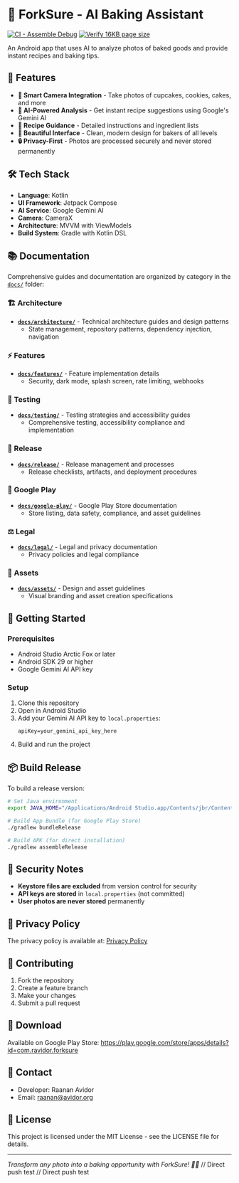 # 🍴 ForkSure - AI Baking Assistant

[![CI - Assemble Debug](https://github.com/ravidorr/ForkSure/actions/workflows/ci-build.yml/badge.svg?branch=main)](https://github.com/ravidorr/ForkSure/actions/workflows/ci-build.yml)
[![Verify 16KB page size](https://github.com/ravidorr/ForkSure/actions/workflows/verify-16kb.yml/badge.svg?branch=main)](https://github.com/ravidorr/ForkSure/actions/workflows/verify-16kb.yml)

An Android app that uses AI to analyze photos of baked goods and provide instant recipes and baking tips.

## 📱 Features

- **📸 Smart Camera Integration** - Take photos of cupcakes, cookies, cakes, and more
- **🤖 AI-Powered Analysis** - Get instant recipe suggestions using Google's Gemini AI
- **🧁 Recipe Guidance** - Detailed instructions and ingredient lists
- **🎨 Beautiful Interface** - Clean, modern design for bakers of all levels
- **🔒 Privacy-First** - Photos are processed securely and never stored permanently

## 🛠️ Tech Stack

- **Language**: Kotlin
- **UI Framework**: Jetpack Compose
- **AI Service**: Google Gemini AI
- **Camera**: CameraX
- **Architecture**: MVVM with ViewModels
- **Build System**: Gradle with Kotlin DSL

## 📚 Documentation

Comprehensive guides and documentation are organized by category in the [`docs/`](docs/) folder:

### 🏗️ Architecture
- **[`docs/architecture/`](docs/architecture/)** - Technical architecture guides and design patterns
  - State management, repository patterns, dependency injection, navigation

### ⚡ Features  
- **[`docs/features/`](docs/features/)** - Feature implementation details
  - Security, dark mode, splash screen, rate limiting, webhooks

### 🧪 Testing
- **[`docs/testing/`](docs/testing/)** - Testing strategies and accessibility guides
  - Comprehensive testing, accessibility compliance and implementation

### 🚀 Release
- **[`docs/release/`](docs/release/)** - Release management and processes
  - Release checklists, artifacts, and deployment procedures

### 🏪 Google Play
- **[`docs/google-play/`](docs/google-play/)** - Google Play Store documentation
  - Store listing, data safety, compliance, and asset guidelines

### ⚖️ Legal
- **[`docs/legal/`](docs/legal/)** - Legal and privacy documentation  
  - Privacy policies and legal compliance

### 🎨 Assets
- **[`docs/assets/`](docs/assets/)** - Design and asset guidelines
  - Visual branding and asset creation specifications

## 🚀 Getting Started

### Prerequisites
- Android Studio Arctic Fox or later
- Android SDK 29 or higher
- Google Gemini AI API key

### Setup
1. Clone this repository
2. Open in Android Studio
3. Add your Gemini AI API key to `local.properties`:
   ```
   apiKey=your_gemini_api_key_here
   ```
4. Build and run the project

## 📦 Build Release

To build a release version:

```bash
# Set Java environment
export JAVA_HOME="/Applications/Android Studio.app/Contents/jbr/Contents/Home"

# Build App Bundle (for Google Play Store)
./gradlew bundleRelease

# Build APK (for direct installation)
./gradlew assembleRelease
```

## 🔐 Security Notes

- **Keystore files are excluded** from version control for security
- **API keys are stored** in `local.properties` (not committed)
- **User photos are never stored** permanently

## 📄 Privacy Policy

The privacy policy is available at: [Privacy Policy](https://ravidor.github.io/ForkSure/)

## 🤝 Contributing

1. Fork the repository
2. Create a feature branch
3. Make your changes
4. Submit a pull request

## 📱 Download

Available on Google Play Store: https://play.google.com/store/apps/details?id=com.ravidor.forksure

## 📧 Contact

- Developer: Raanan Avidor
- Email: raanan@avidor.org

## 📄 License

This project is licensed under the MIT License - see the LICENSE file for details.

---

*Transform any photo into a baking opportunity with ForkSure! 🧁✨*
// Direct push test
// Direct push test
